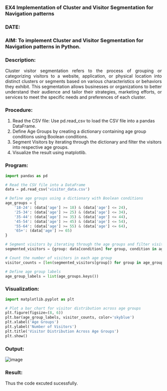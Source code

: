 ### EX4 Implementation of Cluster and Visitor Segmentation for Navigation patterns
### DATE: 
### AIM: To implement Cluster and Visitor Segmentation for Navigation patterns in Python.
### Description:
<div align= "justify">Cluster visitor segmentation refers to the process of grouping or categorizing visitors to a website, 
  application, or physical location into distinct clusters or segments based on various characteristics or behaviors they exhibit. 
  This segmentation allows businesses or organizations to better understand their audience and tailor their strategies, marketing efforts, 
  or services to meet the specific needs and preferences of each cluster.</div>
  
### Procedure:
1) Read the CSV file: Use pd.read_csv to load the CSV file into a pandas DataFrame.
2) Define Age Groups by creating a dictionary containing age group conditions using Boolean conditions.
3) Segment Visitors by iterating through the dictionary and filter the visitors into respective age groups.
4) Visualize the result using matplotlib.

### Program:
```python
import pandas as pd

# Read the CSV file into a DataFrame
data = pd.read_csv('visitor_data.csv')

# Define age groups using a dictionary with Boolean conditions
age_groups = {
    '18-24': (data['age'] >= 18) & (data['age'] <= 24),
    '25-34': (data['age'] >= 25) & (data['age'] <= 34),
    '35-44': (data['age'] >= 35) & (data['age'] <= 44),
    '45-54': (data['age'] >= 45) & (data['age'] <= 54),
    '55-64': (data['age'] >= 55) & (data['age'] <= 64),
    '65+': (data['age'] >= 65)
}

# Segment visitors by iterating through the age groups and filter visitors into respective groups
segmented_visitors = {group: data[condition] for group, condition in age_groups.items()}

# Count the number of visitors in each age group
visitor_counts = [len(segmented_visitors[group]) for group in age_groups]

# Define age group labels
age_group_labels = list(age_groups.keys())


```

### Visualization:
```python
import matplotlib.pyplot as plt

# Plot a bar chart for visitor distribution across age groups
plt.figure(figsize=(8, 6))
plt.bar(age_group_labels, visitor_counts, color='skyblue')
plt.xlabel('Age Groups')
plt.ylabel('Number of Visitors')
plt.title('Visitor Distribution Across Age Groups')
plt.show()

```
### Output:
![image](https://github.com/user-attachments/assets/9295684b-08bc-41e5-996b-2c91f5bf161b)



### Result:
Thus the code excuted sucessfully.
